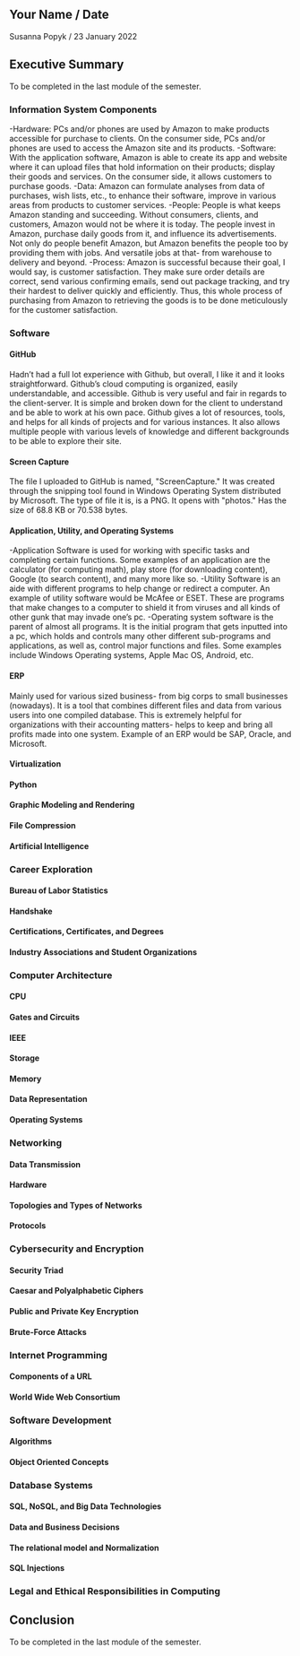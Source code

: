 ## Your Name / Date
Susanna Popyk / 23 January 2022

## Executive Summary
To be completed in the last module of the semester.

### Information System Components
-Hardware: PCs and/or phones are used by Amazon to make products accessible for purchase to clients. On the consumer side, PCs and/or phones are used to access the Amazon site and its products.
-Software: With the application software, Amazon is able to create its app and website where it can  upload files that hold information on their products; display their goods and services. On the consumer side, it allows customers to purchase goods.
-Data: Amazon can formulate analyses from data of purchases, wish lists, etc., to enhance their software, improve in various areas from products to customer services. 
-People: People is what keeps Amazon standing and succeeding. Without consumers, clients, and customers, Amazon would not be where it is today. The people invest in Amazon, purchase daily goods from it, and influence its advertisements. Not only do people benefit Amazon, but Amazon benefits the people too by providing them with jobs. And versatile jobs at that- from warehouse to delivery and beyond. 
-Process: Amazon is successful because their goal, I would say, is customer satisfaction. They make sure order details are correct, send various confirming emails, send out package tracking, and try their hardest to deliver quickly and efficiently. Thus, this whole process of purchasing from Amazon to retrieving the goods is to be done meticulously for the customer satisfaction. 

### Software
#### GitHub
Hadn’t had a full lot experience with Github, but overall, I like it and it looks straightforward. Github’s cloud computing is organized, easily understandable, and accessible. Github is very useful and fair in regards to the client-server. It is simple and broken down for the client to understand and be able to work at his own pace. Github gives a lot of resources, tools, and helps for all kinds of projects and for various instances. It also allows multiple people with various levels of knowledge and different backgrounds to be able to explore their site.

#### Screen Capture
The file I uploaded to GitHub is named, "ScreenCapture." It was created through the snipping tool found in Windows Operating System distributed by Microsoft. The type of file it is, is a PNG. It opens with "photos." Has the size of 68.8 KB or 70.538 bytes.
#### Application, Utility, and Operating Systems
-Application Software is used for working with specific tasks and completing certain functions. Some examples of an application are the calculator (for computing math), play store (for downloading content), Google (to search content), and many more like so. 
-Utility Software is an aide with different programs to help change or redirect a computer. An example of utility software would be McAfee or ESET. These are programs that make changes to a computer to shield it from viruses and all kinds of other gunk that may invade one’s pc.
-Operating system software is the parent of almost all programs. It is the initial program that gets inputted into a pc, which holds and controls many other different sub-programs and applications, as well as, control major functions and files. Some examples include Windows Operating systems, Apple Mac OS, Android, etc. 

#### ERP
Mainly used for various sized business- from big corps to small businesses (nowadays). It is a tool that combines different files and data from various users into one compiled database. This is extremely helpful for organizations with their accounting matters- helps to keep and bring all profits made into one system. Example of an ERP would be SAP, Oracle, and Microsoft. 
#### Virtualization
#### Python
#### Graphic Modeling and Rendering
#### File Compression
#### Artificial Intelligence

### Career Exploration
#### Bureau of Labor Statistics
#### Handshake
#### Certifications, Certificates, and Degrees
#### Industry Associations and Student Organizations

### Computer Architecture
#### CPU
#### Gates and Circuits
#### IEEE
#### Storage
#### Memory
#### Data Representation
#### Operating Systems

### Networking
#### Data Transmission
#### Hardware
#### Topologies and Types of Networks
#### Protocols

### Cybersecurity and Encryption
#### Security Triad
#### Caesar and Polyalphabetic Ciphers
#### Public and Private Key Encryption
#### Brute-Force Attacks

### Internet Programming
#### Components of a URL
#### World Wide Web Consortium

### Software Development
#### Algorithms
#### Object Oriented Concepts

### Database Systems
#### SQL, NoSQL, and Big Data Technologies
#### Data and Business Decisions
#### The relational model and Normalization
#### SQL Injections

### Legal and Ethical Responsibilities in Computing

## Conclusion
To be completed in the last module of the semester.

